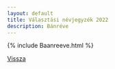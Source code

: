 ```yaml
---
layout: default
title: Választási névjegyzék 2022
description: Bánréve
---
```


{% include Baanreeve.html %}

[Vissza](./)